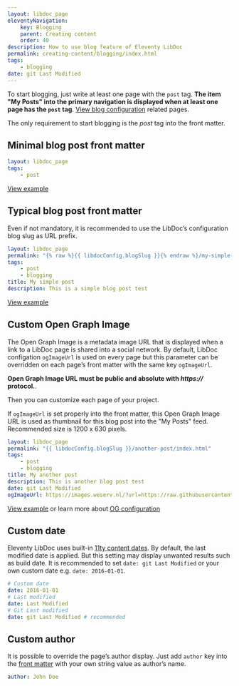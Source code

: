 ```yaml
---
layout: libdoc_page
eleventyNavigation:
    key: Blogging
    parent: Creating content
    order: 40
description: How to use blog feature of Eleventy LibDoc
permalink: creating-content/blogging/index.html
tags:
    - blogging
date: git Last Modified
---
```


To start blogging, just write at least one page with the `post` tag. **The item "My Posts" into the primary navigation is displayed when at least one page has the `post` tag**. [View blog configuration](/content/configuration/blog.md) related pages.

<aside>
    <p class="alert alert-info">The only requirement to start blogging is the <var>post</var> tag into the front matter.</p>
</aside>

## Minimal blog post front matter

```yaml
layout: libdoc_page
tags:
    - post
```

[View example](/content/creating-content/posts/minimal-post.md)

## Typical blog post front matter

Even if not mandatory, it is recommended to use the LibDoc’s configuration blog slug as URL prefix.

```yaml
layout: libdoc_page
permalink: "{% raw %}{{ libdocConfig.blogSlug }}{% endraw %}/my-simple-post/index.html"
tags:
    - post
    - blogging
title: My simple post
description: This is a simple blog post test
```

[View example](/content/creating-content/posts/simple-post.md)

## Custom Open Graph Image

The Open Graph Image is a metadata image URL that is displayed when a link to a LibDoc page is shared into a social network. By default, LibDoc configation `ogImageUrl` is used on every page but this parameter can be overridden on each page’s front matter with the same key `ogImageUrl`.

<aside>
    <p class="alert alert-warning"><strong>Open Graph Image URL must be public and absolute with <var>https://</var> protocol.</strong>.</p>
</aside>

Then you can customize each page of your project.

<aside>
    <p class="alert alert-info">If <code>ogImageUrl</code> is set properly into the front matter, this Open Graph Image URL is used as thumbnail for this blog post into the "My Posts" feed. Recommended size is 1200 x 630 pixels.</p>
</aside>

```yaml
layout: libdoc_page
permalink: "{{ libdocConfig.blogSlug }}/another-post/index.html"
tags:
    - post
    - blogging
title: My another post
description: This is another blog post test
date: git Last Modified
ogImageUrl: https://images.weserv.nl/?url=https://raw.githubusercontent.com/olivier3lanc/photographies/master/paysages/hiver/la_pierra_menta_de_la_roche_parstire_alpha_size_3000x1600.webp&w=1200&h=630&fit=cover&q=30&output=webp
```

[View example](/content/creating-content/posts/another-post.md) or learn more about [OG configuration](/content/configuration/open-graph-image.md)

## Custom date

Eleventy LibDoc uses built-in [11ty content dates](https://www.11ty.dev/docs/dates/). By default, the last modified date is applied. But this setting may display unwanted results such as build date. It is recommended to set `date: git Last Modified` or your own custom date e.g. `date: 2016-01-01`.

```yaml
# Custom date
date: 2016-01-01
# Last modified
date: Last Modified
# Git Last modified
date: git Last Modified # recommended
```

## Custom author

It is possible to override the page’s author display. Just add `author` key into the [front matter](/content/front-matter/index.md) with your own string value as author’s name.

```yaml
author: John Doe
```
